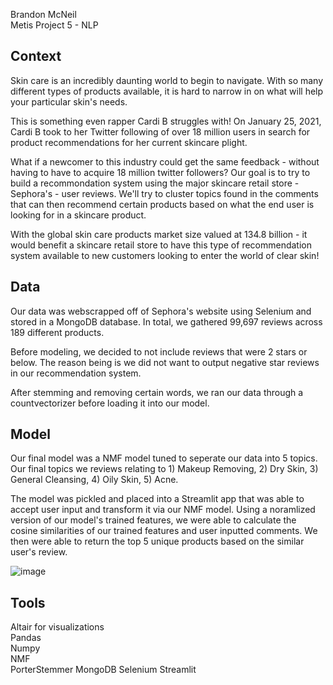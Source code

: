 Brandon McNeil   
Metis Project 5 - NLP

## Context

Skin care is an incredibly daunting world to begin to navigate. With so many different types of products available, it is hard to 
narrow in on what will help your particular skin's needs.

This is something even rapper Cardi B struggles with! On January 25, 2021, Cardi B took to her Twitter following of over 
18 million users in search for product recommendations for her current skincare plight.

What if a newcomer to this industry could get the same feedback - without having to have to acquire 18 million twitter followers? 
Our goal is to try to build a recommondation system using the major skincare retail store - Sephora's - user reviews. 
We'll try to cluster topics found in the comments that can then recommend certain products based on what the end user is looking for in a skincare product.

With the global skin care products market size valued at 134.8 billion - it would benefit a skincare retail store to have this type of 
recommendation system available to new customers looking to enter the world of clear skin!

## Data

Our data was webscrapped off of Sephora's website using Selenium and stored in a MongoDB database. In total, we gathered 99,697 reviews across 
189 different products.

Before modeling, we decided to not include reviews that were 2 stars or below. The reason being is we did not want to output negative star 
reviews in our recommendation system.

After stemming and removing certain words, we ran our data through a countvectorizer before loading it into our model.

## Model 

Our final model was a NMF model tuned to seperate our data into 5 topics. Our final topics we reviews relating to 1) Makeup Removing, 2) Dry Skin, 3) General Cleansing, 4) Oily Skin, 5) Acne.

The model was pickled and placed into a Streamlit app that was able to accept user input and transform it via our NMF model. 
Using a noramlized version of our model's trained features, we were able to calculate the cosine similarities of our trained features and user inputted comments. 
We then were able to return the top 5 unique products based on the similar user's review.

![image](https://user-images.githubusercontent.com/43186680/119935783-0c563100-bf56-11eb-9654-88a1a04527ce.png)


 
## Tools
Altair for visualizations   
Pandas    
Numpy  
NMF  
PorterStemmer
MongoDB
Selenium
Streamlit
